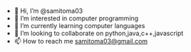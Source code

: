 - 👋 Hi, I’m @samitoma03
- 👀 I’m interested in computer programming
- 🌱 I’m currently learning computer languages
- 💞️ I’m looking to collaborate on python,java,c++,javascript 
- 📫 How to reach me samitoma03@gmail.com

<!---
samitoma03/samitoma03 is a ✨ special ✨ repository because its `README.md` (this file) appears on your GitHub profile.
You can click the Preview link to take a look at your changes.
--->
